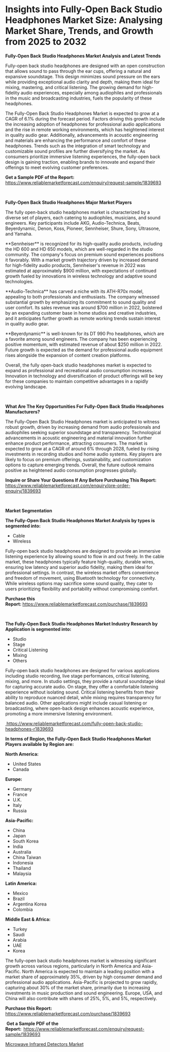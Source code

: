 <p><h1>Insights into Fully-Open Back Studio Headphones Market Size: Analysing Market Share, Trends, and Growth from 2025 to 2032</h1></p><p><strong>Fully-Open Back Studio Headphones Market Analysis and Latest Trends</strong></p>
<p><p>Fully-open back studio headphones are designed with an open construction that allows sound to pass through the ear cups, offering a natural and expansive soundstage. This design minimizes sound pressure on the ears while providing exceptional audio clarity and depth, making them ideal for mixing, mastering, and critical listening. The growing demand for high-fidelity audio experiences, especially among audiophiles and professionals in the music and broadcasting industries, fuels the popularity of these headphones.</p><p>The Fully-Open Back Studio Headphones Market is expected to grow at a CAGR of 6.1% during the forecast period. Factors driving this growth include the increasing adoption of headphones for professional audio applications and the rise in remote working environments, which has heightened interest in quality audio gear. Additionally, advancements in acoustic engineering and materials are enhancing the performance and comfort of these headphones. Trends such as the integration of smart technology and customizable sound profiles are further diversifying the market. As consumers prioritize immersive listening experiences, the fully-open back design is gaining traction, enabling brands to innovate and expand their offerings to meet evolving customer preferences.</p></p>
<p><strong>Get a Sample PDF of the Report:&nbsp;</strong> <a href="https://www.reliablemarketforecast.com/enquiry/request-sample/1839693?utm_campaign=3458&utm_medium=2&utm_source=Github&utm_content=ia&utm_term=06042025&utm_id=fully-open-back-studio-headphones">https://www.reliablemarketforecast.com/enquiry/request-sample/1839693</a></p>
<p>&nbsp;</p>
<p><strong>Fully-Open Back Studio Headphones Major Market Players</strong></p>
<p><p>The fully open-back studio headphones market is characterized by a diverse set of players, each catering to audiophiles, musicians, and sound engineers. Key participants include AKG, Audio-Technica, Beats, Beyerdynamic, Denon, Koss, Pioneer, Sennheiser, Shure, Sony, Ultrasone, and Yamaha.</p><p>**Sennheiser** is recognized for its high-quality audio products, including the HD 600 and HD 650 models, which are well-regarded in the studio community. The company's focus on premium sound experiences positions it favorably. With a market growth trajectory driven by increased demand for high-fidelity audio products, Sennheiser's revenue in 2022 was estimated at approximately $900 million, with expectations of continued growth fueled by innovations in wireless technology and adaptive sound technologies.</p><p>**Audio-Technica** has carved a niche with its ATH-R70x model, appealing to both professionals and enthusiasts. The company witnessed substantial growth by emphasizing its commitment to sound quality and user comfort. Its sales revenue was around $700 million in 2022, bolstered by an expanding customer base in home studios and creative industries, and it anticipates further growth as remote working trends sustain interest in quality audio gear.</p><p>**Beyerdynamic** is well-known for its DT 990 Pro headphones, which are a favorite among sound engineers. The company has been experiencing positive momentum, with estimated revenue of about $250 million in 2022. Future growth is expected as the demand for professional audio equipment rises alongside the expansion of content creation platforms.</p><p>Overall, the fully open-back studio headphones market is expected to expand as professional and recreational audio consumption increases. Innovation in technology and diversification of product offerings will be key for these companies to maintain competitive advantages in a rapidly evolving landscape.</p></p>
<p>&nbsp;</p>
<p><strong>What Are The Key Opportunities For Fully-Open Back Studio Headphones Manufacturers?</strong></p>
<p><p>The Fully-Open Back Studio Headphones market is anticipated to witness robust growth, driven by increasing demand from audio professionals and audiophiles seeking superior soundstage and transparency. Technological advancements in acoustic engineering and material innovation further enhance product performance, attracting consumers. The market is expected to grow at a CAGR of around 6% through 2028, fueled by rising investments in recording studios and home audio systems. Key players are likely to focus on premium offerings, sustainability, and customization options to capture emerging trends. Overall, the future outlook remains positive as heightened audio consumption progresses globally.</p></p>
<p><strong>Inquire or Share Your Questions If Any Before Purchasing This Report:</strong> <a href="https://www.reliablemarketforecast.com/enquiry/pre-order-enquiry/1839693?utm_campaign=3458&utm_medium=2&utm_source=Github&utm_content=ia&utm_term=06042025&utm_id=fully-open-back-studio-headphones">https://www.reliablemarketforecast.com/enquiry/pre-order-enquiry/1839693</a></p>
<p>&nbsp;</p>
<p><strong>Market Segmentation</strong></p>
<p><strong>The Fully-Open Back Studio Headphones Market Analysis by types is segmented into:</strong></p>
<p><ul><li>Cable</li><li>Wireless</li></ul></p>
<p><p>Fully-open back studio headphones are designed to provide an immersive listening experience by allowing sound to flow in and out freely. In the cable market, these headphones typically feature high-quality, durable wires, ensuring low latency and superior audio fidelity, making them ideal for professional settings. In contrast, the wireless market offers convenience and freedom of movement, using Bluetooth technology for connectivity. While wireless options may sacrifice some sound quality, they cater to users prioritizing flexibility and portability without compromising comfort.</p></p>
<p><strong>Purchase this Report:&nbsp;</strong><a href="https://www.reliablemarketforecast.com/purchase/1839693?utm_campaign=3458&utm_medium=2&utm_source=Github&utm_content=ia&utm_term=06042025&utm_id=fully-open-back-studio-headphones">https://www.reliablemarketforecast.com/purchase/1839693</a></p>
<p>&nbsp;</p>
<p><strong>The Fully-Open Back Studio Headphones Market Industry Research by Application is segmented into:</strong></p>
<p><ul><li>Studio</li><li>Stage</li><li>Critical Listening</li><li>Mixing</li><li>Others</li></ul></p>
<p><p>Fully-open back studio headphones are designed for various applications including studio recording, live stage performances, critical listening, mixing, and more. In studio settings, they provide a natural soundstage ideal for capturing accurate audio. On stage, they offer a comfortable listening experience without isolating sound. Critical listening benefits from their ability to reproduce nuanced detail, while mixing requires transparency for balanced audio. Other applications might include casual listening or broadcasting, where open-back design enhances acoustic experience, promoting a more immersive listening environment.</p></p>
<p><a href="https://www.reliablemarketforecast.com/fully-open-back-studio-headphones-r1839693?utm_campaign=3458&utm_medium=2&utm_source=Github&utm_content=ia&utm_term=06042025&utm_id=fully-open-back-studio-headphones">&nbsp;https://www.reliablemarketforecast.com/fully-open-back-studio-headphones-r1839693</a></p>
<p><strong>In terms of Region, the Fully-Open Back Studio Headphones Market Players available by Region are:</strong></p>
<p>
    <p> <strong> North America: </strong>
        <ul>
            <li>United States</li>
            <li>Canada</li>
        </ul>
        </p> 
    <p> <strong> Europe: </strong>
        <ul>
            <li>Germany</li>
            <li>France</li>
            <li>U.K.</li>
            <li>Italy</li>
            <li>Russia</li>
        </ul>
        </p> 
    <p> <strong> Asia-Pacific: </strong>
        <ul>
            <li>China</li>
            <li>Japan</li>
            <li>South Korea</li>
            <li>India</li>
            <li>Australia</li>
            <li>China Taiwan</li>
            <li>Indonesia</li>
            <li>Thailand</li>
            <li>Malaysia</li>
        </ul>
        </p> 
    <p> <strong> Latin America: </strong>
        <ul>
            <li>Mexico</li>
            <li>Brazil</li>
            <li>Argentina Korea</li>
            <li>Colombia</li>
        </ul>
        </p> 
    <p> <strong> Middle East & Africa: </strong>
        <ul>
            <li>Turkey</li>
            <li>Saudi</li>
            <li>Arabia</li>
            <li>UAE</li>
            <li>Korea</li>
        </ul>
    </p>
    </p>
<p><p>The fully-open back studio headphones market is witnessing significant growth across various regions, particularly in North America and Asia-Pacific. North America is expected to maintain a leading position with a market share of approximately 35%, driven by high consumer demand and professional audio applications. Asia-Pacific is projected to grow rapidly, capturing about 30% of the market share, primarily due to increasing investments in music production and sound engineering. Europe, USA, and China will also contribute with shares of 25%, 5%, and 5%, respectively.</p></p>
<p><strong>Purchase this Report: </strong><a href="https://www.reliablemarketforecast.com/purchase/1839693?utm_campaign=3458&utm_medium=2&utm_source=Github&utm_content=ia&utm_term=06042025&utm_id=fully-open-back-studio-headphones">https://www.reliablemarketforecast.com/purchase/1839693</a></p>
<p>&nbsp;<strong>Get a Sample PDF of the Report:&nbsp;&nbsp;</strong><a href="https://www.reliablemarketforecast.com/enquiry/request-sample/1839693?utm_campaign=3458&utm_medium=2&utm_source=Github&utm_content=ia&utm_term=06042025&utm_id=fully-open-back-studio-headphones">https://www.reliablemarketforecast.com/enquiry/request-sample/1839693</a></p>
<p><strong></strong></p>
<p><p><a href="https://github.com/lecaneidreks/Market-Research-Report-List-1/blob/main/microwave-infrared-detectors-market.md?utm_campaign=3458&utm_medium=2&utm_source=Github&utm_content=ia&utm_term=06042025&utm_id=fully-open-back-studio-headphones">Microwave Infrared Detectors Market</a></p></p>